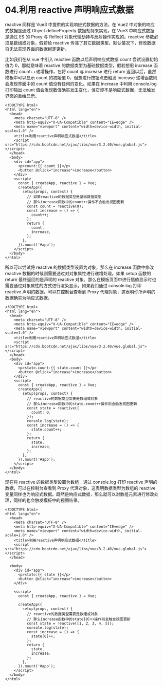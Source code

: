 # 04.利用 reactive 声明响应式数据

reactive 同样是 Vue3 中提供的实现响应式数据的方法，在 Vue2 中对象的响应式数据是通过 Object.defineProperty 数据劫持来实现，在 Vue3 中响应式数据是通过 ES 的 Proxy 与 Reflect 对象代理劫持与反射操作实现的。reactive 参数必须是数组或对象，假若给 reactive 传递了其它数据类型，默认情况下，修改数据将无法实现界面的数据绑定更新。

比如我们在从 vue 中引入 reactive 函数以后声明响应式数据 count 尝试设置初始值为 0，那就意味着 reactive 的数据类型为基础数据类型，假若想用 increase 函数进行 count++递增操作，在将 count 与 increase 进行 return 返回以后，虽然模板中可以显示 count 的初始值 0，但想进行按钮点击触发 increase 递增函数则会发现界面中的 count 值没有任何的变化。如果在 increase 中利用 console.log 打印输出 count 值会发现数值确实发生变化，但它却不是响应式数据，无法触发界面的重绘显示。

```vue
<!DOCTYPE html>
<html lang="en">
  <head>
    <meta charset="UTF-8" />
    <meta http-equiv="X-UA-Compatible" content="IE=edge" />
    <meta name="viewport" content="width=device-width, initial-scale=1.0" />
    <title>利用reactive声明响应式数据</title>
    <script src="https://cdn.bootcdn.net/ajax/libs/vue/3.2.40/vue.global.js"></script>
  </head>
  <body>
    <div id="app">
      <p>count:{{ count }}</p>
      <button @click="increase">increase</button>
    </div>
    <script>
      const { createApp, reactive } = Vue;
      createApp({
        setup(props, context) {
          // 如果reactive的数据类型是基础数据类型
          // 那么increase函数中的count++操作不会触发视图更新
          const count = reactive(0);
          const increase = () => {
            count++;
          };
          return {
            count,
            increase,
          };
        },
      }).mount('#app');
    </script>
  </body>
</html>
```

所以可以尝试将 reactive 的数据类型设置为对象，那么在 increase 函数中修改 reactive 数据的时候则需要通过对对象属性进行递增处理。如果 setup 函数的 return 最终返回的是声明的 reactive 对象，那么在模板页面中进行插值显示时也需要通过对象属性的方式进行渲染显示。如果我们通过 console.log 打印 reactive 声明的数据，可以在控制台查看到 Proxy 代理对象，这表明你所声明的数据确实为响应式数据。

```vue
<!DOCTYPE html>
<html lang="en">
  <head>
    <meta charset="UTF-8" />
    <meta http-equiv="X-UA-Compatible" content="IE=edge" />
    <meta name="viewport" content="width=device-width, initial-scale=1.0" />
    <title>利用reactive声明响应式数据</title>
    <script src="https://cdn.bootcdn.net/ajax/libs/vue/3.2.40/vue.global.js"></script>
  </head>
  <body>
    <div id="app">
      <p>state.count:{{ state.count }}</p>
      <button @click="increase">increase</button>
    </div>
    <script>
      const { createApp, reactive } = Vue;
      createApp({
        setup(props, context) {
          // reactive的数据类型需要是数组或对象
          // 那么increase函数中的state.count++操作则会触发视图更新
          const state = reactive({
            count: 0,
          });
          console.log(state);
          const increase = () => {
            state.count++;
          };
          return {
            state,
            increase,
          };
        },
      }).mount('#app');
    </script>
  </body>
</html>
```

现在将 reactive 的数据类型设置为数组，通过 console.log 打印 reactive 声明的数据，可以在控制台查看到 Proxy 代理对象，这表明数据类型为数组的 reactive 变量同样也为响应式数据。既然是响应式数据，那么就可以对数组元素进行修改处理，同样的也会触发模板中的视图结果。

```vue
<!DOCTYPE html>
<html lang="en">
  <head>
    <meta charset="UTF-8" />
    <meta http-equiv="X-UA-Compatible" content="IE=edge" />
    <meta name="viewport" content="width=device-width, initial-scale=1.0" />
    <title>利用reactive声明响应式数据</title>
    <script src="https://cdn.bootcdn.net/ajax/libs/vue/3.2.40/vue.global.js"></script>
  </head>

  <body>
    <div id="app">
      <p>state:{{ state }}</p>
      <button @click="increase">increase</button>
    </div>

    <script>
      const { createApp, reactive } = Vue;

      createApp({
        setup(props, context) {
          // reactive的数据类型需要是数组或对象
          // 那么increase函数中的state[0]++操作则会触发视图更新
          const state = reactive([1, 2, 3, 4, 5]);
          console.log(state);
          const increase = () => {
            state[0]++;
          };
          return {
            state,
            increase,
          };
        },
      }).mount('#app');
    </script>
  </body>
</html>
```
